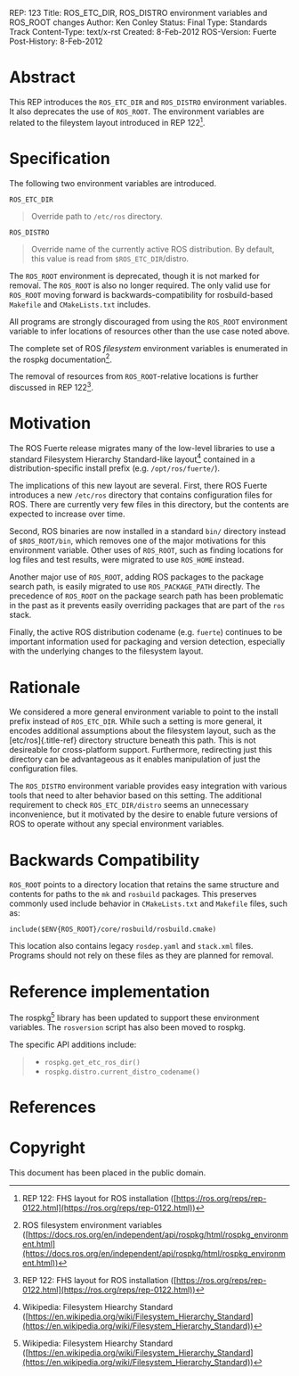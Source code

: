 REP: 123 Title: ROS_ETC_DIR, ROS_DISTRO environment variables and ROS_ROOT changes Author: Ken Conley Status: Final Type: Standards Track Content-Type: text/x-rst Created: 8-Feb-2012 ROS-Version: Fuerte Post-History: 8-Feb-2012

# Abstract

This REP introduces the `ROS_ETC_DIR` and `ROS_DISTRO` environment variables. It also deprecates the use of `ROS_ROOT`. The environment variables are related to the fileystem layout introduced in REP 122[^1].

# Specification

The following two environment variables are introduced.

`ROS_ETC_DIR`

> Override path to `/etc/ros` directory.

`ROS_DISTRO`

> Override name of the currently active ROS distribution. By default, this value is read from `$ROS_ETC_DIR`/distro.

The `ROS_ROOT` environment is deprecated, though it is not marked for removal. The `ROS_ROOT` is also no longer required. The only valid use for `ROS_ROOT` moving forward is backwards-compatibility for rosbuild-based `Makefile` and `CMakeLists.txt` includes.

All programs are strongly discouraged from using the `ROS_ROOT` environment variable to infer locations of resources other than the use case noted above.

The complete set of ROS *filesystem* environment variables is enumerated in the rospkg documentation[^2].

The removal of resources from `ROS_ROOT`-relative locations is further discussed in REP 122[^3].

# Motivation

The ROS Fuerte release migrates many of the low-level libraries to use a standard Filesystem Hierarchy Standard-like layout[^4] contained in a distribution-specific install prefix (e.g. `/opt/ros/fuerte/`).

The implications of this new layout are several. First, there ROS Fuerte introduces a new `/etc/ros` directory that contains configuration files for ROS. There are currently very few files in this directory, but the contents are expected to increase over time.

Second, ROS binaries are now installed in a standard `bin/` directory instead of `$ROS_ROOT/bin`, which removes one of the major motivations for this environment variable. Other uses of `ROS_ROOT`, such as finding locations for log files and test results, were migrated to use `ROS_HOME` instead.

Another major use of `ROS_ROOT`, adding ROS packages to the package search path, is easily migrated to use `ROS_PACKAGE_PATH` directly. The precedence of `ROS_ROOT` on the package search path has been problematic in the past as it prevents easily overriding packages that are part of the `ros` stack.

Finally, the active ROS distribution codename (e.g. `fuerte`) continues to be important information used for packaging and version detection, especially with the underlying changes to the filesystem layout.

# Rationale

We considered a more general environment variable to point to the install prefix instead of `ROS_ETC_DIR`. While such a setting is more general, it encodes additional assumptions about the filesystem layout, such as the [etc/ros]{.title-ref} directory structure beneath this path. This is not desireable for cross-platform support. Furthermore, redirecting just this directory can be advantageous as it enables manipulation of just the configuration files.

The `ROS_DISTRO` environment variable provides easy integration with various tools that need to alter behavior based on this setting. The additional requirement to check `ROS_ETC_DIR/distro` seems an unnecessary inconvenience, but it motivated by the desire to enable future versions of ROS to operate without any special environment variables.

# Backwards Compatibility

`ROS_ROOT` points to a directory location that retains the same structure and contents for paths to the `mk` and `rosbuild` packages. This preserves commonly used include behavior in `CMakeLists.txt` and `Makefile` files, such as:

```
include($ENV{ROS_ROOT}/core/rosbuild/rosbuild.cmake)
```

This location also contains legacy `rosdep.yaml` and `stack.xml` files. Programs should not rely on these files as they are planned for removal.

# Reference implementation

The rospkg[^5] library has been updated to support these environment variables. The `rosversion` script has also been moved to rospkg.

The specific API additions include:

> - `rospkg.get_etc_ros_dir()`
> - `rospkg.distro.current_distro_codename()`

# References

# Copyright

This document has been placed in the public domain.

[^1]: REP 122: FHS layout for ROS installation ([https://ros.org/reps/rep-0122.html](https://ros.org/reps/rep-0122.html))


[^2]: ROS filesystem environment variables ([https://docs.ros.org/en/independent/api/rospkg/html/rospkg_environment.html](https://docs.ros.org/en/independent/api/rospkg/html/rospkg_environment.html))


[^3]: REP 122: FHS layout for ROS installation ([https://ros.org/reps/rep-0122.html](https://ros.org/reps/rep-0122.html))


[^4]: Wikipedia: Filesystem Hiearchy Standard ([https://en.wikipedia.org/wiki/Filesystem_Hierarchy_Standard](https://en.wikipedia.org/wiki/Filesystem_Hierarchy_Standard))


[^5]: Wikipedia: Filesystem Hiearchy Standard ([https://en.wikipedia.org/wiki/Filesystem_Hierarchy_Standard](https://en.wikipedia.org/wiki/Filesystem_Hierarchy_Standard))
